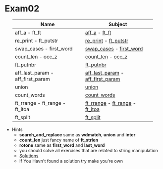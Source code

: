 # Exam02

<div style="margin-left: auto;
            margin-right: auto;
            width: 90%">

| Name | Subject |
| --- | --- |
| aff_a - ft_ft                     | [aff_a](./Subjects/aff_a.subject.txt) - [ft_ft](./Subjects/ft_ft_subject.txt)                                                                 |
| re_print - ft_putstr              | [re_print](./Subjects/re_print.subject.txt) - [ft_putstr](./Subjects/ft_putstr.subject.txt)                                                   |
| swap_cases - first_word           | [swap_cases](./Subjects/swap_cases.subject.txt) - [first_word](./Subjects/first_word.subject.txt)                                             |
| count_len - occ_z                 | [count_len](./Subjects/count_len.subject.txt) - [occ_z](./Subjects/occ_z.subject.txt)                                                         |
| ft_putnbr                         | [ft_putnbr](./Subjects/ft_putnbr.subject.txt)                                                                                                 |
| aff_last_param - aff_first_param  | [aff_last_param](./Subjects/aff_last_param.subject.txt) - [aff_first_param](./Subjects/aff_first_param.subject.txt)                           |
| union                             | [union](./Subjects/union.subject.txt)                                                                                                         |
| count_words                       | [count_words](./Subjects/count_words.subject.txt)                                                                                             |
| ft_rrange - ft_range - ft_itoa    | [ft_rrange](./Subjects/ft_rrange.subject.txt) - [ft_range](./Subjects/ft_range.subject.txt) - [ft_itoa](./Subjects/ft_itoa.subject.txt)       |
| ft_split                          | [ft_split](./Subjects/ft_split.subject.txt)                                                                                                   |

</div>

- Hints
    - **search_and_replace** same as **wdmatch**, **union** and **inter**
    - **count_len** just fancy name of **ft_strlen**
    - **rotone** same as **first_word** and **last_word**
    - you should solve all exercises that are related to string manipulation
    - [Solutions](http://nigal.freeshell.org/42/exam-solutions/)
    - If You Havn't found a solution try make you're own
